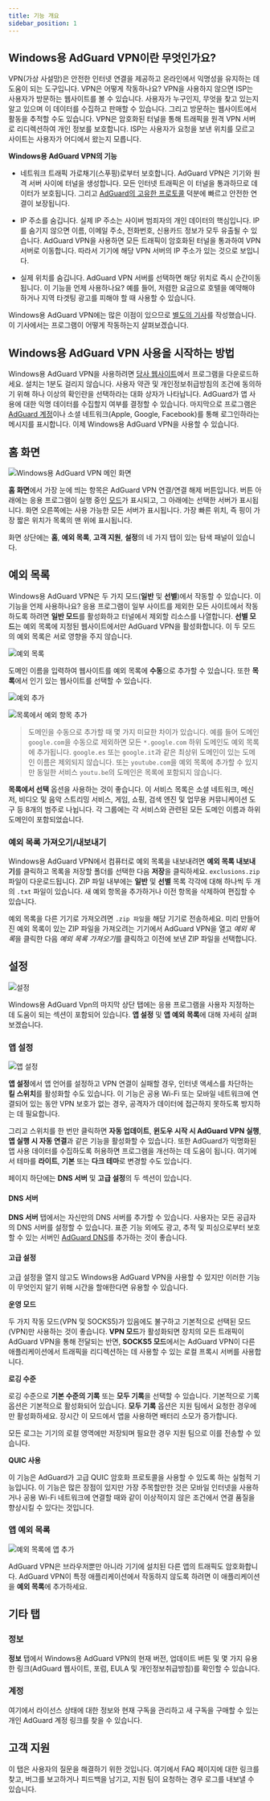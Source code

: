 ```yaml
---
title: 기능 개요
sidebar_position: 1
---
```


## Windows용 AdGuard VPN이란 무엇인가요?

VPN(가상 사설망)은 안전한 인터넷 연결을 제공하고 온라인에서 익명성을 유지하는 데 도움이 되는 도구입니다. VPN은 어떻게 작동하나요? VPN을 사용하지 않으면 ISP는 사용자가 방문하는 웹사이트를 볼 수 있습니다. 사용자가 누구인지, 무엇을 찾고 있는지 알고 있으며 이 데이터를 수집하고 판매할 수 있습니다. 그리고 방문하는 웹사이트에서 활동을 추적할 수도 있습니다. VPN은 암호화된 터널을 통해 트래픽을 원격 VPN 서버로 리디렉션하여 개인 정보를 보호합니다. ISP는 사용자가 요청을 보낸 위치를 모르고 사이트는 사용자가 어디에서 왔는지 모릅니다.

**Windows용 AdGuard VPN의 기능**

* 네트워크 트래픽 가로채기(스푸핑)로부터 보호합니다. AdGuard VPN은 기기와 원격 서버 사이에 터널을 생성합니다. 모든 인터넷 트래픽은 이 터널을 통과하므로 데이터가 보호됩니다. 그리고 [AdGuard의 고유한 프로토콜](/general/adguard-vpn-protocol.mdx) 덕분에 빠르고 안전한 연결이 보장됩니다.

* IP 주소를 숨깁니다. 실제 IP 주소는 사이버 범죄자의 개인 데이터의 핵심입니다. IP를 숨기지 않으면 이름, 이메일 주소, 전화번호, 신용카드 정보가 모두 유출될 수 있습니다. AdGuard VPN을 사용하면 모든 트래픽이 암호화된 터널을 통과하여 VPN 서버로 이동합니다. 따라서 기기에 해당 VPN 서버의 IP 주소가 있는 것으로 보입니다.

* 실제 위치를 숨깁니다. AdGuard VPN 서버를 선택하면 해당 위치로 즉시 순간이동됩니다. 이 기능을 언제 사용하나요? 예를 들어, 저렴한 요금으로 호텔을 예약해야 하거나 지역 타겟팅 광고를 피해야 할 때 사용할 수 있습니다.

Windows용 AdGuard VPN에는 많은 이점이 있으므로 [별도의 기사](/general/why-adguard-vpn.md)를 작성했습니다. 이 기사에서는 프로그램이 어떻게 작동하는지 살펴보겠습니다.

## Windows용 AdGuard VPN 사용을 시작하는 방법

Windows용 AdGuard VPN을 사용하려면 [당사 웹사이트](https://adguard-vpn.com/welcome.html)에서 프로그램을 다운로드하세요. 설치는 1분도 걸리지 않습니다. 사용자 약관 및 개인정보취급방침의 조건에 동의하기 위해 하나 이상의 확인란을 선택하라는 대화 상자가 나타납니다. AdGuard가 앱 사용에 대한 익명 데이터를 수집할지 여부를 결정할 수 있습니다. 마지막으로 프로그램은 [AdGuard 계정](https://auth.adguard.com/login.html)이나 소셜 네트워크(Apple, Google, Facebook)를 통해 로그인하라는 메시지를 표시합니다. 이제 Windows용 AdGuard VPN을 사용할 수 있습니다.

## 홈 화면

![Windows용 AdGuard VPN 메인 화면](https://cdn.adguardvpn.com/content/release_notes/vpn/windows/v2.0/new_main_window_en.png)

**홈 화면**에서 가장 눈에 띄는 항목은 AdGuard VPN 연결/연결 해제 버튼입니다. 버튼 아래에는 응용 프로그램이 실행 중인 [모드](#exclusions)가 표시되고, 그 아래에는 선택한 서버가 표시됩니다. 화면 오른쪽에는 사용 가능한 모든 서버가 표시됩니다. 가장 빠른 위치, 즉 핑이 가장 짧은 위치가 목록의 맨 위에 표시됩니다.

화면 상단에는 **홈**, **예외 목록**, **고객 지원**, **설정**의 네 가지 탭이 있는 탐색 패널이 있습니다.

## 예외 목록

Windows용 AdGuard VPN은 두 가지 모드(**일반** 및 **선별**)에서 작동할 수 있습니다. 이 기능을 언제 사용하나요? 응용 프로그램이 일부 사이트를 제외한 모든 사이트에서 작동하도록 하려면 **일반 모드**를 활성화하고 터널에서 제외할 리소스를 나열합니다. **선별 모드**는 예외 목록에 지정된 웹사이트에서만 AdGuard VPN을 활성화합니다. 이 두 모드의 예외 목록은 서로 영향을 주지 않습니다.

![예외 목록](https://cdn.adguardvpn.com/content/kb/VPN/windows/exclusions_en.png)

도메인 이름을 입력하여 웹사이트를 예외 목록에 **수동**으로 추가할 수 있습니다. 또한 **목록**에서 인기 있는 웹사이트를 선택할 수 있습니다.

![예외 추가](https://cdn.adguardvpn.com/content/kb/VPN/windows/exclusions_add_en.png)

![목록에서 예외 항목 추가](https://cdn.adguardvpn.com/content/kb/VPN/windows/exclusions_from_list_en.png)

> 도메인을 수동으로 추가할 때 몇 가지 미묘한 차이가 있습니다. 예를 들어 도메인 `google.com`을 수동으로 제외하면 모든 `*.google.com` 하위 도메인도 예외 목록에 추가됩니다. `google.es` 또는 `google.it`과 같은 최상위 도메인이 있는 도메인 이름은 제외되지 않습니다. 또는 `youtube.com`을 예외 목록에 추가할 수 있지만 동일한 서비스 `youtu.be`의 도메인은 목록에 포함되지 않습니다.

**목록에서 선택** 옵션을 사용하는 것이 좋습니다. 이 서비스 목록은 소셜 네트워크, 메신저, 비디오 및 음악 스트리밍 서비스, 게임, 쇼핑, 검색 엔진 및 업무용 커뮤니케이션 도구 등 8개의 범주로 나뉩니다. 각 그룹에는 각 서비스와 관련된 모든 도메인 이름과 하위 도메인이 포함되었습니다.

### 예외 목록 가져오기/내보내기

Windows용 AdGuard VPN에서 컴퓨터로 예외 목록을 내보내려면 **예외 목록 내보내기**를 클릭하고 목록을 저장할 폴더를 선택한 다음 **저장**을 클릭하세요. `exclusions.zip` 파일이 다운로드됩니다. ZIP 파일 내부에는 **일반** 및 **선별** 목록 각각에 대해 하나씩 두 개의 `.txt` 파일이 있습니다. 새 예외 항목을 추가하거나 이전 항목을 삭제하여 편집할 수 있습니다.

예외 목록을 다른 기기로 가져오려면 `.zip 파일`을 해당 기기로 전송하세요. 미리 만들어진 예외 목록이 있는 ZIP 파일을 가져오려는 기기에서 AdGuard VPN을 열고 *예외 목록*을 클릭한 다음 *예외 목록 가져오기*를 클릭하고 이전에 보낸 ZIP 파일을 선택합니다.

## 설정

![설정](https://cdn.adguardvpn.com/content/release_notes/vpn/windows/v2.0/settings_en.png)

Windows용 AdGuard Vpn의 마지막 상단 탭에는 응용 프로그램을 사용자 지정하는 데 도움이 되는 섹션이 포함되어 있습니다. **앱 설정** 및 **앱 예외 목록**에 대해 자세히 살펴보겠습니다.

### 앱 설정

![앱 설정](https://cdn.adguardvpn.com/content/release_notes/vpn/windows/v2.0/app_settings_en.png)

**앱 설정**에서 앱 언어를 설정하고 VPN 연결이 실패할 경우, 인터넷 액세스를 차단하는 **킬 스위치**를 활성화할 수도 있습니다. 이 기능은 공용 Wi-Fi 또는 모바일 네트워크에 연결되어 있는 동안 VPN 보호가 없는 경우, 공격자가 데이터에 접근하지 못하도록 방지하는 데 필요합니다.

그리고 스위치를 한 번만 클릭하면 **자동 업데이트**, **윈도우 시작 시 AdGuard VPN 실행**, **앱 실행 시 자동 연결**과 같은 기능을 활성화할 수 있습니다. 또한 AdGuard가 익명화된 앱 사용 데이터를 수집하도록 허용하면 프로그램을 개선하는 데 도움이 됩니다. 여기에서 테마를 **라이트**, **기본** 또는 **다크 테마**로 변경할 수도 있습니다.

페이지 하단에는 **DNS 서버** 및 **고급 설정**의 두 섹션이 있습니다.

#### DNS 서버

**DNS 서버** 탭에서는 자신만의 DNS 서버를 추가할 수 있습니다. 사용자는 모든 공급자의 DNS 서버를 설정할 수 있습니다. 표준 기능 외에도 광고, 추적 및 피싱으로부터 보호할 수 있는 서버인 [AdGuard DNS](https://kb.adguard.com/en/general/dns-providers#adguard-dns)를 추가하는 것이 좋습니다.

#### 고급 설정

고급 설정을 열지 않고도 Windows용 AdGuard VPN을 사용할 수 있지만 이러한 기능이 무엇인지 알기 위해 시간을 할애한다면 유용할 수 있습니다.

**운영 모드**

두 가지 작동 모드(VPN 및 SOCKS5)가 있음에도 불구하고 기본적으로 선택된 모드(VPN)만 사용하는 것이 좋습니다. **VPN 모드**가 활성화되면 장치의 모든 트래픽이 AdGuard VPN을 통해 전달되는 반면, **SOCKS5 모드**에서는 AdGuard VPN이 다른 애플리케이션에서 트래픽을 리디렉션하는 데 사용할 수 있는 로컬 프록시 서버를 사용합니다.

**로깅 수준**

로깅 수준으로 **기본 수준의 기록** 또는 **모두 기록**을 선택할 수 있습니다. 기본적으로 기록 옵션은 기본적으로 활성화되어 있습니다. **모두 기록** 옵션은 지원 팀에서 요청한 경우에만 활성화하세요. 장시간 이 모드에서 앱을 사용하면 배터리 소모가 증가합니다.

모든 로그는 기기의 로컬 영역에만 저장되며 필요한 경우 지원 팀으로 이를 전송할 수 있습니다.

**QUIC 사용**

이 기능은 AdGuard가 고급 QUIC 암호화 프로토콜을 사용할 수 있도록 하는 실험적 기능입니다. 이 기능은 많은 장점이 있지만 가장 주목할만한 것은 모바일 인터넷을 사용하거나 공용 Wi-Fi 네트워크에 연결할 때와 같이 이상적이지 않은 조건에서 연결 품질을 향상시킬 수 있다는 것입니다.

### 앱 예외 목록

![예외 목록에 앱 추가](https://cdn.adguardvpn.com/content/release_notes/vpn/windows/v2.0/add_app_en.png)

AdGuard VPN은 브라우저뿐만 아니라 기기에 설치된 다른 앱의 트래픽도 암호화합니다. AdGuard VPN이 특정 애플리케이션에서 작동하지 않도록 하려면 이 애플리케이션을 **예외 목록**에 추가하세요.

## 기타 탭

### 정보

**정보** 탭에서 Windows용 AdGuard VPN의 현재 버전, 업데이트 버튼 및 몇 가지 유용한 링크(AdGuard 웹사이트, 포럼, EULA 및 개인정보취급방침)를 확인할 수 있습니다.

### 계정

여기에서 라이선스 상태에 대한 정보와 현재 구독을 관리하고 새 구독을 구매할 수 있는 개인 AdGuard 계정 링크를 찾을 수 있습니다.

## 고객 지원

이 탭은 사용자의 질문을 해결하기 위한 것입니다. 여기에서 FAQ 페이지에 대한 링크를 찾고, 버그를 보고하거나 피드백을 남기고, 지원 팀이 요청하는 경우 로그를 내보낼 수 있습니다.
